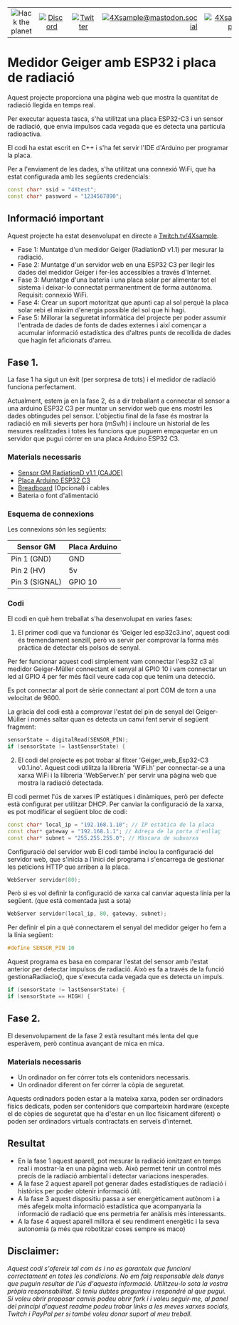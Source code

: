 | | | | | | |
|:-------------:|:-------------:|:-------------:|-------------:|-------------:|-------------:|
| ![Hack the planet](https://img.shields.io/badge/Hack-The%20Planet-orange) | [![Discord](https://img.shields.io/discord/667340023829626920?logo=discord)](https://discord.gg/ahVq54p) | [![Twitter](https://img.shields.io/twitter/follow/4xsample?style=social&logo=twitter)](https://twitter.com/4xsample/follow?screen_name=shields_io) | [![4Xsample@mastodon.social](https://img.shields.io/badge/Mastodon-@4Xsample-blueviolet?style=for-the-badge&logo=mastodon)](https://mastodon.social/@4Xsample) | [![4Xsample](https://img.shields.io/badge/Twitch-4Xsample-6441A4?style=for-the-badge&logo=twitch)](https://twitch.tv/4Xsample) | [![PayPal](https://img.shields.io/badge/PayPal-00457C?style=for-the-badge&logo=paypal&logoColor=white)](https://www.paypal.com/donate/?hosted_button_id=EFVMSRHVBNJP4) |

# Medidor Geiger amb ESP32 i placa de radiació

Aquest projecte proporciona una pàgina web que mostra la quantitat de radiació llegida en temps real.

Per executar aquesta tasca, s'ha utilitzat una placa ESP32-C3 i un sensor de radiació, que envia impulsos cada vegada que es detecta una partícula radioactiva.

El codi ha estat escrit en C++ i s'ha fet servir l'IDE d'Arduino per programar la placa.

Per a l'enviament de les dades, s'ha utilitzat una connexió WiFi, que ha estat configurada amb les següents credencials:

```c++
const char* ssid = "4Xtest";
const char* password = "1234567890";
```

## Informació important

Aquest projecte ha estat desenvolupat en directe a [Twitch.tv/4Xsample](https://www.twitch.tv/4Xsample).

- Fase 1: Muntatge d'un medidor Geiger (RadiationD v1.1) per mesurar la radiació.
- Fase 2: Muntatge d'un servidor web en una ESP32 C3 per llegir les dades del medidor Geiger i fer-les accessibles a través d'Internet.
- Fase 3: Muntatge d'una bateria i una placa solar per alimentar tot el sistema i deixar-lo connectat permanentment de forma autònoma. Requisit: connexió WiFi.
- Fase 4: Crear un suport motoritzat que apunti cap al sol perquè la placa solar rebi el màxim d'energia possible del sol que hi hagi.
- Fase 5: Millorar la seguretat informàtica del projecte per poder assumir l'entrada de dades de fonts de dades externes i així començar a acumular informació estadística des d'altres punts de recollida de dades que hagin fet aficionats d'arreu.

## Fase 1.

La fase 1 ha sigut un èxit (per sorpresa de tots) i el medidor de radiació funciona perfectament.

Actualment, estem ja en la fase 2, és a dir treballant a connectar el sensor a una arduino ESP32 C3 per muntar un servidor web que ens mostri les dades obtingudes pel sensor. L'objectiu final de la fase és mostrar la radiació en mili sieverts per hora (mSv/h) i incloure un historial de les mesures realitzades i totes les funcions que puguem empaquetar en un servidor que pugui córrer en una placa Arduino ESP32 C3.

### Materials necessaris

- [Sensor GM RadiationD v1.1 (CAJOE)](https://s.click.aliexpress.com/e/_Dn4AUID)
- [Placa Arduino ESP32 C3](https://s.click.aliexpress.com/e/_DEWtkDJ)
- [Breadboard](https://s.click.aliexpress.com/e/_DEWtkDJ) (Opcional) i cables
- Bateria o font d'alimentació

### Esquema de connexions

Les connexions són les següents:

| Sensor GM | Placa Arduino |
| ---------- | ------------- |
| Pin 1 (GND) | GND |
| Pin 2 (HV) | 5v |
| Pin 3 (SIGNAL) | GPIO 10 |

### Codi
El codi en què hem treballat s'ha desenvolupat en varies fases:

1. El primer codi que va funcionar és 'Geiger led esp32c3.ino', aquest codi és tremendament senzill, però va servir per comprovar la forma més pràctica de detectar els polsos de senyal.

Per fer funcionar aquest codi simplement vam connectar l'esp32 c3 al medidor Geiger-Müller connectant el senyal al GPIO 10 i vam connectar un led al GPIO 4 per fer més fàcil veure cada cop que tenim una detecció.

Es pot connectar al port de sèrie connectant al port COM de torn a una velocitat de 9600.

La gràcia del codi està a comprovar l'estat del pin de senyal del Geiger-Müller i només saltar quan es detecta un canvi fent servir el següent fragment:

```c++
sensorState = digitalRead(SENSOR_PIN);
if (sensorState != lastSensorState) {
```

2. El codi del projecte es pot trobar al fitxer 'Geiger_web_Esp32-C3 v0.1.ino'. Aquest codi utilitza la llibreria 'WiFi.h' per connectar-se a una xarxa WiFi i la llibreria 'WebServer.h' per servir una pàgina web que mostra la radiació detectada.

El codi permet l'ús de xarxes IP estàtiques i dinàmiques, però per defecte està configurat per utilitzar DHCP. Per canviar la configuració de la xarxa, es pot modificar el següent bloc de codi:

```c++
const char* local_ip = "192.168.1.10"; // IP estàtica de la placa
const char* gateway = "192.168.1.1"; // Adreça de la porta d'enllaç
const char* subnet = "255.255.255.0"; // Màscara de subxarxa
```

Configuració del servidor web
El codi també inclou la configuració del servidor web, que s'inicia a l'inici del programa i s'encarrega de gestionar les peticions HTTP que arriben a la placa.

```c++
WebServer servidor(80);
```

Però si es vol definir la configuració de xarxa cal canviar aquesta línia per la següent. (que està comentada just a sota)

```c++
WebServer servidor(local_ip, 80, gateway, subnet);
```

Per definir el pin a què connectarem el senyal del medidor geiger ho fem a la línia següent:

```c++
#define SENSOR_PIN 10
```

Aquest programa es basa en comparar l'estat del sensor amb l'estat anterior per detectar impulsos de radiació. Això es fa a través de la funció gestionaRadiacio(), que s'executa cada vegada que es detecta un impuls.

```c++
if (sensorState != lastSensorState) {
if (sensorState == HIGH) {
```

## Fase 2.

El desenvolupament de la fase 2 està resultant més lenta del que esperàvem, però continua avançant de mica en mica.

### Materials necessaris

- Un ordinador on fer córrer tots els contenidors necessaris.
- Un ordinador diferent on fer córrer la còpia de seguretat.

Aquests ordinadors poden estar a la mateixa xarxa, poden ser ordinadors físics dedicats, poden ser contenidors que comparteixin hardware (excepte el de còpies de seguretat que ha d'estar en un lloc físicament diferent) o poden ser ordinadors virtuals contractats en serveis d'internet.

## Resultat

- En la fase 1 aquest aparell, pot mesurar la radiació ionitzant en temps real i mostrar-la en una pàgina web. Això permet tenir un control més precís de la radiació ambiental i detectar variacions inesperades.
- A la fase 2 aquest aparell pot generar dades estadístiques de radiació i històrics per poder obtenir informació útil.
- A la fase 3 aquest dispositiu passa a ser energèticament autònom i a més afegeix molta informació estadística que acompanyaria la informació de radiació que ens permetria fer anàlisis més interessants.
- A la fase 4 aquest aparell millora el seu rendiment energètic i la seva autonomia (a més que robotitzar coses sempre es maco)

## Disclaimer:
*Aquest codi s'ofereix tal com és i no es garanteix que funcioni correctament en totes les condicions. No em faig responsable dels danys que puguin resultar de l'ús d'aquesta informació. Utilitzeu-lo sota la vostra pròpia responsabilitat. Si teniu dubtes pregunteu i respondré al que pugui. Si voleu obrir proposar canvis podeu obrir fork i i voleu seguir-me, al panel del principi d'aquest readme podeu trobar links a les meves xarxes socials, Twitch i PayPal per si també voleu donar suport al meu treball.*